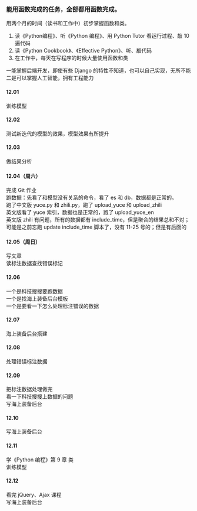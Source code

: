 
### 能用函数完成的任务，全部都用函数完成。  

用两个月的时间（读书和工作中）初步掌握函数和类。  

1. 读《Python编程》、听《Python 编程》、用 Python Tutor 看运行过程、敲 10 遍代码
2. 读《Python Cookbook》、《Effective Python》、听、敲代码  
3. 在工作中，每天在写程序的时候大量使用函数和类  

一能掌握后端开发，即使有些 Django 的特性不知道，也可以自己实现，无所不能  
二是可以掌握人工智能，拥有工程能力  


#### 12.01  

训练模型  


#### 12.02  

测试新迭代的模型的效果，模型效果有所提升  


#### 12.03 

做结果分析  


#### 12.04（周六）  

完成 Git 作业  
跑数据：先看了和模型没有关系的命令，看了 es 和 db，数据都是正常的。  
跑了中文版 yuce.py 和 zhili.py，跑了 upload_yuce 和 upload_zhili  
英文版看了 yuce 索引，数据也是正常的，跑了 upload_yuce_en  
英文版 zhili 有问题，所有的数据都有 include_time，但是聚合的结果总和不对；可能是之前忘跑 update include_time 脚本了，没有 11-25 号的；但是有后面的  


#### 12.05（周日）  

写文章  
读标注数据查找错误标记  


#### 12.06  

一个是科技搜搜要跑数据  
一个是找海上装备后台模板  
一个是要看一下怎么处理标注错误的数据  


#### 12.07  

海上装备后台搭建    


#### 12.08  

处理错误标注数据  


#### 12.09  

把标注数据处理做完  
看一下科技搜搜上数据的问题  
写海上装备后台  


#### 12.10  

写海上装备后台    


#### 12.11 

学《Python 编程》第 9 章 类  
训练模型  


#### 12.12  

看完 jQuery、Ajax 课程  
写海上装备后台  



